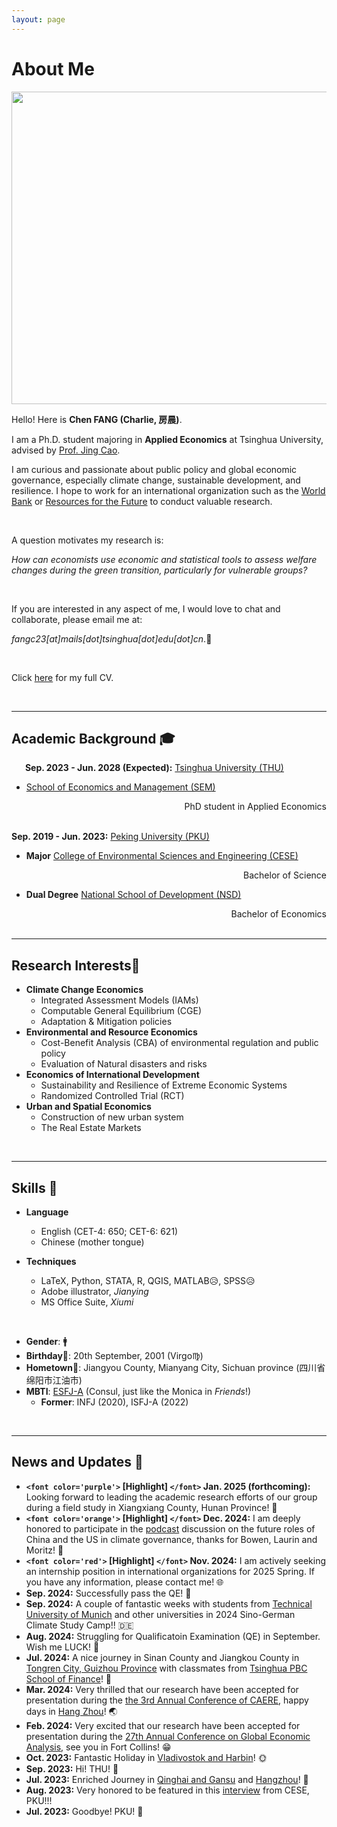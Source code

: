 ```yaml
---
layout: page
---
```

# About Me

<img src="https://charlie-pku.github.io/trip_2023.jpg" class="floatpic" width="750" height="500">

<br>

Hello! Here is **Chen FANG (Charlie, 房晨)**.

I am a Ph.D. student majoring in **Applied Economics** at Tsinghua University, advised by [Prof. Jing Cao](https://chinaproject.harvard.edu/people/jing-cao).

I am curious and passionate about public policy and global economic governance, especially climate change, sustainable development, and resilience. I hope to work for an international organization such as the [World Bank](https://www.worldbank.org/en/home) or [Resources for the Future](https://www.rff.org/) to conduct valuable research.

<br>

A question motivates my research is:

*How can economists use economic and statistical tools to assess welfare changes during the green transition, particularly for vulnerable groups?*

<br>

If you are interested in any aspect of me, I would love to chat and collaborate, please email me at:

*fangc23[at]mails[dot]tsinghua[dot]edu[dot]cn*.📍

<br>

Click [here](https://charlie-pku.github.io/file/CV/CV_Chen.pdf) for my full CV.

<br>

---

## Academic Background 🎓

&#8194; &#8194; **Sep. 2023 - Jun. 2028 (Expected):** [Tsinghua University (THU)](https://www.tsinghua.edu.cn/)

- [School of Economics and Management (SEM)](https://www.sem.tsinghua.edu.cn/)

<div style="text-align:right;">
    PhD student in Applied Economics
</div>

<br>

**Sep. 2019 - Jun. 2023:** [Peking University (PKU)](https://www.pku.edu.cn/)

- **Major**		[College of Environmental Sciences and Engineering (CESE)](https://cese.pku.edu.cn/)

<div style="text-align:right;">
    Bachelor of Science
</div>

- **Dual Degree** 	[National School of Development (NSD)](http://nsd.pku.edu.cn/)

<div style="text-align:right;">
    Bachelor of Economics
</div>

<!-- - **Minor**		International Organization Talent Training Certificate Program -->

<br>

---

## Research Interests🔖

- **Climate Change Economics**
  - Integrated Assessment Models (IAMs)
  - Computable General Equilibrium (CGE)
  - Adaptation & Mitigation policies
- **Environmental and Resource Economics**
  - Cost-Benefit Analysis (CBA) of environmental regulation and public policy
  - Evaluation of Natural disasters and risks
- **Economics of International Development**
  - Sustainability and Resilience of Extreme Economic Systems
  - Randomized Controlled Trial (RCT)
- **Urban and Spatial Economics**
  - Construction of new urban system
  - The Real Estate Markets

<br>

<!-- My current research focuses on practical problems that artificial intelligence faces in real life.

I wish to devote my talent to this meaningful cause and bring well-being to society. -->

---

## Skills 🚩

- **Language**

  - English (CET-4: 650; CET-6: 621)
  - Chinese (mother tongue)
- **Techniques**

  - LaTeX, Python, STATA, R, QGIS, MATLAB😥, SPSS😥
  - Adobe illustrator, *Jianying*
  - MS Office Suite, *Xiumi*

<br>

- **Gender**: 🚹
- **Birthday**🎂: 20th September, 2001 (Virgo♍)
- **Hometown**🏡: Jiangyou County, Mianyang City, Sichuan province (四川省绵阳市江油市)
- **MBTI**: [ESFJ-A](https://www.16personalities.com/profiles/fee67db1fa686) (Consul, just like the Monica in *Friends*!)
  - **Former**: INFJ (2020), ISFJ-A (2022)

<!-- <iframe
  width="450"
  height="250"
  frameborder="0" style="border:0"
  referrerpolicy="no-referrer-when-downgrade"
  src="https://www.google.com/maps/embed/v1/place?key=AIzaSyA6qA54BQ7UbMfz8YK4Yx5iNRky6KONEjM&q=Tsinghua University, Beijing China"
  allowfullscreen>
</iframe> -->

<br>

---

## News and Updates 📨

- **`<font color='purple'>` [Highlight] `</font>` Jan. 2025 (forthcoming):**  Looking forward to leading the academic research efforts of our group during a field study in Xiangxiang County, Hunan Province! 🥟
- **`<font color='orange'>` [Highlight] `</font>` Dec. 2024:** I am deeply honored to participate in the [podcast](https://open.spotify.com/show/7smuDIYVBlaPUjeIPeyVz4) discussion on the future roles of China and the US in climate governance, thanks for Bowen, Laurin and Moritz! 📢
- **`<font color='red'>` [Highlight] `</font>` Nov. 2024:** I am actively seeking an internship position in international organizations for 2025 Spring. If you have any information, please contact me!  🌐
- **Sep. 2024:** Successfully pass the QE! 🏮
- **Sep. 2024:** A couple of fantastic weeks with students from [Technical University of Munich](https://www.tum.de/en/) and other universities in 2024 Sino-German Climate Study Camp!! 🇩🇪
- **Aug. 2024:** Struggling for Qualificatoin Examination (QE) in September. Wish me LUCK! 🐾
- **Jul. 2024:** A nice journey in Sinan County and Jiangkou County in [Tongren City, Guizhou Province](https://mp.weixin.qq.com/s/oTnPJp2SgLY9szQybwspmA) with classmates from [Tsinghua PBC School of Finance](https://www.pbcsf.tsinghua.edu.cn/)! 🍉
- **Mar. 2024:** Very thrilled that our research have been accepted for presentation during the [the 3rd Annual Conference of CAERE](http://www.caere.org/), happy days in [Hang Zhou](https://mp.weixin.qq.com/s/R1SMwQkPnT1vl2RaqjoN0w)! 🌏
- **Feb. 2024:** Very excited that our research have been accepted for presentation during the [27th Annual Conference on Global Economic Analysis](https://www.gtap.agecon.purdue.edu/events/Conferences/2024/index.aspx), see you in Fort Collins! 😁
- **Oct. 2023:** Fantastic Holiday in [Vladivostok and Harbin](https://mp.weixin.qq.com/s/J1xEEw_rVxnN3jOz3XRklA)! 🌞
- **Sep. 2023:** Hi! THU! 🏫
- **Jul. 2023:** Enriched Journey in [Qinghai and Gansu](https://mp.weixin.qq.com/s/jHh41LKx_3fV7STTZdbfFw) and [Hangzhou](https://mp.weixin.qq.com/s/nCI595vR34eP4ZCwd1JF_w)! 🐪
- **Aug. 2023:** Very honored to be featured in this [interview](https://mp.weixin.qq.com/s/nwJ-w7q_wHt3VQYaUwvdfw) from CESE, PKU!!!
- **Jul. 2023:** Goodbye! PKU! 🏫
